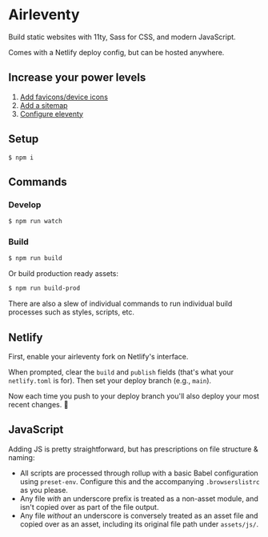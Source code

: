 # Airleventy

Build static websites with 11ty, Sass for CSS, and modern JavaScript.

Comes with a Netlify deploy config, but can be hosted anywhere.

## Increase your power levels

1. [Add favicons/device icons](https://www.favicon-generator.org/)
2. [Add a sitemap](https://developers.google.com/search/docs/advanced/sitemaps/build-sitemap)
3. [Configure eleventy](https://www.11ty.dev/docs/watch-serve/)

## Setup

```shell
$ npm i
```

## Commands

### Develop

```sh
$ npm run watch
```

### Build

```sh
$ npm run build
```

Or build production ready assets:

```sh
$ npm run build-prod
```

There are also a slew of individual commands to run individual build processes such as styles, scripts, etc.

## Netlify

First, enable your airleventy fork on Netlify's interface.

When prompted, clear the `build` and `publish` fields (that's what your `netlify.toml` is for). Then set your deploy branch (e.g., `main`).

Now each time you push to your deploy branch you'll also deploy your most recent changes. 🎉

## JavaScript

Adding JS is pretty straightforward, but has prescriptions on file structure & naming:

-   All scripts are processed through rollup with a basic Babel configuration using `preset-env`. Configure this and the accompanying `.browserslistrc` as you please.
-   Any file _with_ an underscore prefix is treated as a non-asset module, and isn't copied over as part of the file output.
-   Any file _without_ an underscore is conversely treated as an asset file and copied over as an asset, including its original file path under `assets/js/`.
